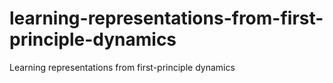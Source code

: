 # learning-representations-from-first-principle-dynamics
Learning representations from first-principle dynamics
